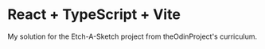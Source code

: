 # React + TypeScript + Vite

My solution for the Etch-A-Sketch project from theOdinProject's curriculum. 
```
